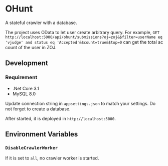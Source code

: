 OHunt
==========================

A stateful crawler with a database.

The project uses OData to let user create arbitrary query. For example,
`GET http://localhost:5000/api/ohunt/submissions?oj=zoj&$filter=userName eq 'vjudge' and status eq 'Accepted'&$count=true&$top=0` can get the total ac count of the user in ZOJ.

## Development

### Requirement
- .Net Core 3.1
- MySQL 8.0

Update connection string in `appsettings.json` to match your settings. Do not forget to create a database.

After started, it is deployed in `http://localhost:5000`.

## Environment Variables

### `DisableCrawlerWorker`
If it is set to `all`, no crawler worker is started.
